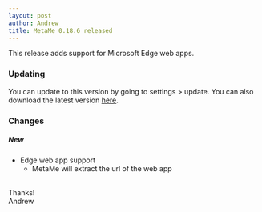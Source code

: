 ```yaml
---
layout: post
author: Andrew
title: MetaMe 0.18.6 released
---
```


This release adds support for Microsoft Edge web apps.

### Updating

You can update to this version by going to settings > update. You can also download the latest version [here](/download.html).

### Changes

##### New
- Edge web app support
   - MetaMe will extract the url of the web app 

<br/>
Thanks!
<br/>
Andrew
